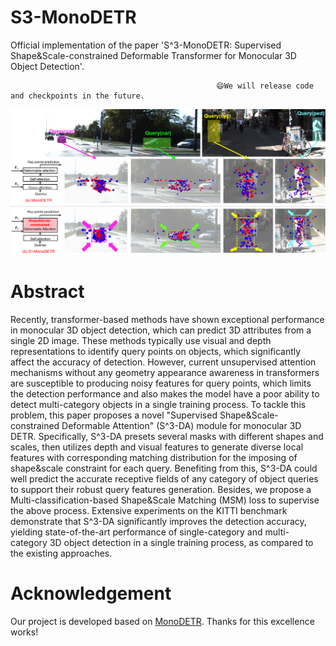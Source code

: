 # S3-MonoDETR

Official implementation of the paper 'S^3-MonoDETR: Supervised Shape&Scale-constrained Deformable Transformer for Monocular 3D Object Detection'.

                                                  😄We will release code and checkpoints in the future.

![image](https://github.com/mikasa3lili/S3-MonoDETR/blob/main/intro-m1.png)

# Abstract

Recently, transformer-based methods have shown exceptional performance in monocular 3D object detection, which can predict 3D attributes from a single 2D image. These methods typically use visual and depth representations to identify query points on objects, which significantly affect the accuracy of detection. However, current unsupervised attention mechanisms without any geometry appearance awareness in transformers are susceptible to producing noisy features for query points, which limits the detection performance and also makes the model have a poor ability to detect multi-category objects in a single training process. To tackle this problem, this paper proposes a novel "Supervised Shape&Scale-constrained Deformable Attention" (S^3-DA) module for monocular 3D DETR. Specifically, S^3-DA presets several masks with different shapes and scales, then utilizes depth and visual features to generate diverse local features with corresponding matching distribution for the imposing of shape&scale constraint for each query. Benefiting from this, S^3-DA could well predict the accurate receptive fields of any category of object queries to support their robust query features generation. Besides, we propose a Multi-classification-based Shape&Scale Matching (MSM) loss to supervise the above process. Extensive experiments on the KITTI benchmark demonstrate that S^3-DA significantly improves the detection accuracy, yielding state-of-the-art performance of single-category and multi-category 3D object detection in a single training process, as compared to the existing approaches.

# Acknowledgement
Our project is developed based on [MonoDETR](https://github.com/ZrrSkywalker/MonoDETR). Thanks for this excellence works!
